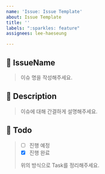 ```yaml
---
name: 'Issue: Issue Template'
about: Issue Template
title: ''
labels: ":sparkles: feature"
assignees: lee-haeseung

---
```


## 🍒 IssueName
> 이슈 명을 작성해주세요.

## 📝 Description
> 이슈에 대해 간결하게 설명해주세요.

## 🌱 Todo
> - [ ] 진행 예정 
> - [x] 진행 완료 
> 
> 위의 방식으로 Task를 정리해주세요.
